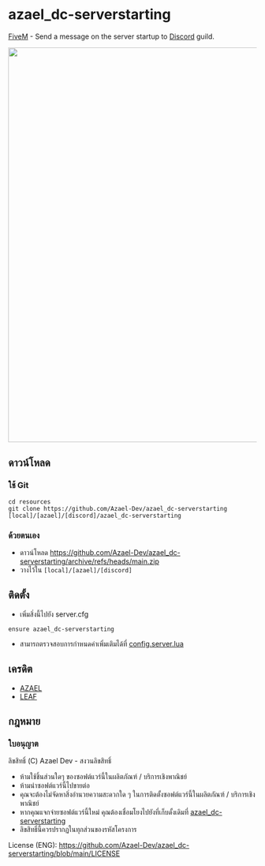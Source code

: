 # azael_dc-serverstarting
[FiveM](https://fivem.net/)  - Send a message on the server startup to [Discord](https://discord.com/) guild.

<img src="https://i.imgur.com/nLUPUq1.gif" width="800"/>

## ดาวน์โหลด

### ใช้ Git
```
cd resources
git clone https://github.com/Azael-Dev/azael_dc-serverstarting [local]/[azael]/[discord]/azael_dc-serverstarting
```

### ด้วยตนเอง
- ดาวน์โหลด https://github.com/Azael-Dev/azael_dc-serverstarting/archive/refs/heads/main.zip
- วางไว้ใน `[local]/[azael]/[discord]`

## ติดตั้ง
- เพิ่มสิ่งนี้ไปยัง server.cfg

```
ensure azael_dc-serverstarting
```

- สามารถตรวจสอบการกำหนดค่าเพิ่มเติมได้ที่ [config.server.lua](https://github.com/Azael-Dev/azael_dc-serverstarting/blob/main/config.server.lua)

## เครดิต
- [AZAEL](https://discord.gg/Ca5W62f)
- [LEAF](https://discord.gg/s5z4vjpH2n)

## กฎหมาย
### ใบอนุญาต

ลิขสิทธิ์ (C) Azael Dev - สงวนลิขสิทธิ์

- ห้ามใช้ชิ้นส่วนใดๆ ของซอฟต์แวร์นี้ในผลิตภัณฑ์ / บริการเชิงพาณิชย์
- ห้ามนำซอฟต์แวร์นี้ไปขายต่อ
- คุณจะต้องไม่จัดหาสิ่งอำนวยความสะดวกใด ๆ ในการติดตั้งซอฟต์แวร์นี้ในผลิตภัณฑ์ / บริการเชิงพาณิชย์
- หากคุณแจกจ่ายซอฟต์แวร์นี้ใหม่ คุณต้องเชื่อมโยงไปยังที่เก็บดั้งเดิมที่ [azael_dc-serverstarting](https://github.com/Azael-Dev/azael_dc-serverstarting)
- ลิขสิทธิ์นี้ควรปรากฏในทุกส่วนของรหัสโครงการ

License (ENG): https://github.com/Azael-Dev/azael_dc-serverstarting/blob/main/LICENSE
